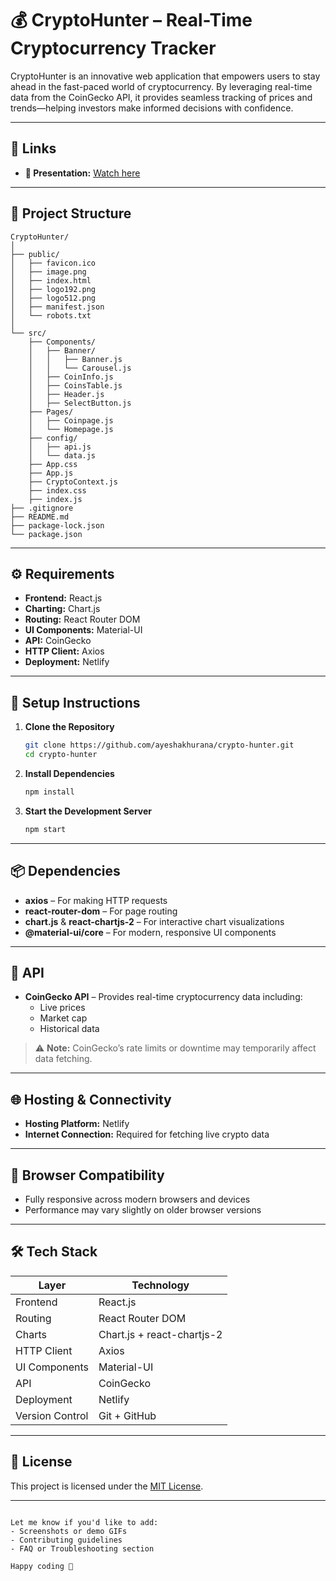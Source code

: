 # 💰 CryptoHunter – Real-Time Cryptocurrency Tracker

CryptoHunter is an innovative web application that empowers users to stay ahead in the fast-paced world of cryptocurrency. By leveraging real-time data from the CoinGecko API, it provides seamless tracking of prices and trends—helping investors make informed decisions with confidence.

---

## 🔗 Links

- **🎥 Presentation:** [Watch here](https://drive.google.com/file/d/1kril-8oMa9Xwzr_HTq0QLm9IxsvqIIrK/view?usp=sharing)

---

## 📁 Project Structure

```plaintext
CryptoHunter/
│
├── public/
│   ├── favicon.ico
│   ├── image.png
│   ├── index.html
│   ├── logo192.png
│   ├── logo512.png
│   ├── manifest.json
│   └── robots.txt
│
└── src/
    ├── Components/
    │   ├── Banner/
    │   │   ├── Banner.js
    │   │   └── Carousel.js
    │   ├── CoinInfo.js
    │   ├── CoinsTable.js
    │   ├── Header.js
    │   ├── SelectButton.js
    ├── Pages/
    │   ├── Coinpage.js
    │   └── Homepage.js
    ├── config/
    │   ├── api.js
    │   └── data.js
    ├── App.css
    ├── App.js
    ├── CryptoContext.js
    ├── index.css
    ├── index.js
├── .gitignore
├── README.md
├── package-lock.json
└── package.json
```

---

## ⚙️ Requirements

- **Frontend:** React.js  
- **Charting:** Chart.js  
- **Routing:** React Router DOM  
- **UI Components:** Material-UI  
- **API:** CoinGecko  
- **HTTP Client:** Axios  
- **Deployment:** Netlify  

---

## 🚀 Setup Instructions

1. **Clone the Repository**
   ```bash
   git clone https://github.com/ayeshakhurana/crypto-hunter.git
   cd crypto-hunter
   ```

2. **Install Dependencies**
   ```bash
   npm install
   ```

3. **Start the Development Server**
   ```bash
   npm start
   ```

---

## 📦 Dependencies

- **axios** – For making HTTP requests  
- **react-router-dom** – For page routing  
- **chart.js** & **react-chartjs-2** – For interactive chart visualizations  
- **@material-ui/core** – For modern, responsive UI components  

---

## 📡 API

- **CoinGecko API** – Provides real-time cryptocurrency data including:
  - Live prices
  - Market cap
  - Historical data

> ⚠️ **Note:** CoinGecko’s rate limits or downtime may temporarily affect data fetching.

---

## 🌐 Hosting & Connectivity

- **Hosting Platform:** Netlify  
- **Internet Connection:** Required for fetching live crypto data  

---

## 🧭 Browser Compatibility

- Fully responsive across modern browsers and devices  
- Performance may vary slightly on older browser versions  

---

## 🛠️ Tech Stack

| Layer          | Technology         |
|----------------|--------------------|
| Frontend       | React.js           |
| Routing        | React Router DOM   |
| Charts         | Chart.js + react-chartjs-2 |
| HTTP Client    | Axios              |
| UI Components  | Material-UI        |
| API            | CoinGecko          |
| Deployment     | Netlify            |
| Version Control| Git + GitHub       |

---

## 📄 License

This project is licensed under the [MIT License](https://opensource.org/licenses/MIT).

---

```

Let me know if you'd like to add:
- Screenshots or demo GIFs
- Contributing guidelines
- FAQ or Troubleshooting section

Happy coding 🚀
